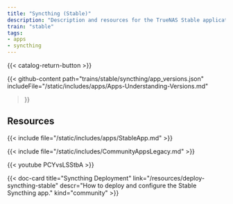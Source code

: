 ```yaml
---
title: "Syncthing (Stable)"
description: "Description and resources for the TrueNAS Stable application called Syncthing."
train: "stable"
tags:
- apps
- syncthing
---
```


{{< catalog-return-button >}}

{{< github-content 
    path="trains/stable/syncthing/app_versions.json"
	includeFile="/static/includes/apps/Apps-Understanding-Versions.md"
>}}

## Resources

{{< include file="/static/includes/apps/StableApp.md" >}}

{{< include file="/static/includes/CommunityAppsLegacy.md" >}}

<div class="docs-sections">

{{< youtube PCYvsLSStbA >}}

{{< doc-card title="Syncthing Deployment" link="/resources/deploy-syncthing-stable"
descr="How to deploy and configure the Stable Syncthing app." kind="community" >}}

</div>